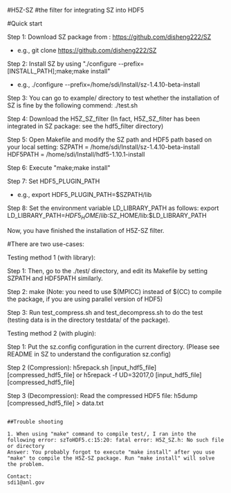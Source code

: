 #H5Z-SZ
#the filter for integrating SZ into HDF5

#Quick start

Step 1: Download SZ package from : https://github.com/disheng222/SZ
- e.g., git clone https://github.com/disheng222/SZ

Step 2: Install SZ by using "./configure --prefix=[INSTALL_PATH];make;make install"
- e.g., ./configure --prefix=/home/sdi/Install/sz-1.4.10-beta-install

Step 3: You can go to example/ directory to test whether the installation of SZ is fine by the following commend: ./test.sh

Step 4: Download the H5Z_SZ_filter (In fact, H5Z_SZ_filter has been integrated in SZ package: see the hdf5_filter directory) 

Step 5: Open Makefile and modify the SZ path and HDF5 path based on your local setting:
SZPATH          = /home/sdi/Install/sz-1.4.10-beta-install
HDF5PATH        = /home/sdi/Install/hdf5-1.10.1-install

Step 6: Execute "make;make install"

Step 7: Set HDF5_PLUGIN_PATH
- e.g., 
export HDF5_PLUGIN_PATH=$SZPATH/lib

Step 8: Set the environment variable LD_LIBRARY_PATH as follows: 
export LD_LIBRARY_PATH=$HDF5_HOME/lib:$SZ_HOME/lib:$LD_LIBRARY_PATH

Now, you have finished the installation of H5Z-SZ filter.

#There are two use-cases:

Testing method 1 (with library): 

Step 1: Then, go to the ./test/ directory, and edit its Makefile by setting SZPATH and HDF5PATH similarly.

Step 2: make (Note: you need to use $(MPICC) instead of $(CC) to compile the package, if you are using parallel version of HDF5)

Step 3: Run test_compress.sh and test_decompress.sh to do the test (testing data is in the directory testdata/ of the package).

Testing method 2 (with plugin): 

Step 1: Put the sz.config configuration in the current directory. (Please see README in SZ to understand the configuration sz.config)

Step 2 (Compression): h5repack.sh [input_hdf5_file] [compressed_hdf5_file] or h5repack -f UD=32017,0 [input_hdf5_file] [compressed_hdf5_file] 

Step 3 (Decompression): Read the compressed HDF5 file: h5dump [compressed_hdf5_file] > data.txt
 
~~~~~~~~~~~~~~~~~~~~~~~~~~~~

##Trouble shooting

1. When using "make" command to compile test/, I ran into the following error: szToHDF5.c:15:20: fatal error: H5Z_SZ.h: No such file or directory
Answer: You probably forgot to execute "make install" after you use "make" to compile the H5Z-SZ package. Run "make install" will solve the problem.

Contact: 
sdi1@anl.gov
